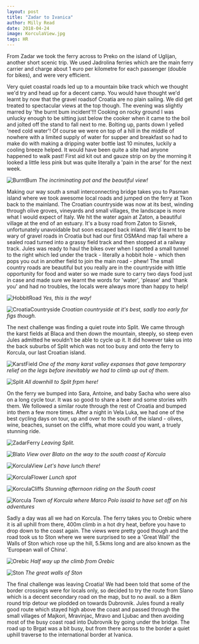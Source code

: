 ```yaml
---
layout: post
title: "Zadar to Ivanica"
author: Milly Read
date: 2018-04-24
image: KorculaView.jpg
tags: HR
---
```


From Zadar we took the ferry across to Preko on the island of Uglijan, another short scenic trip. We used Jadrolina ferries which are the main ferry carrier and charge about 1 euro per kilometre for each passenger (double for bikes), and were very efficient. 

Very quiet coastal roads led up to a mountain bike track which we thought we'd try and head up for a decent camp. You would have thought we'd learnt by now that the gravel roadsof Croatia are no plain sailing. We did get treated to spectacular views at the top though. The evening was slightly marred by 'the burnt bum incident'!!! Cooking on rocky ground I was unlucky enough to be sitting just below the cooker when it came to the boil and jolted off the stand to fall next to me. Bolting up, pants down I yelled 'need cold water'! Of course we were on top of a hill in the middle of nowhere with a limited supply of water for supper and breakfast so had to make do with making a dripping water bottle last 10 minutes, luckily a cooling breeze helped. It would have been quite a site had anyone happened to walk past! First aid kit out and gauze strip on by the morning it looked a little less pink but was quite literally a 'pain in the arse' for the next week. 

![BurntBum](assets/img/BurntBum.jpg) *The incriminating pot and the beautiful view!* 

Making our way south a small interconnecting bridge takes you to Pasman island where we took awesome local roads and jumped on the ferry at Tkon back to the mainland. The Croatian countryside was now at its best, winding through olive groves, vineyards and small villages, the landscape is more what I would expect of Italy. We hit the water again at Zaton, a beautiful village at the end of an estuary. It's a busy road from Zaton to Sisnek, unfortunately unavoidable but soon escaped back inland. We'd learnt to be wary of gravel roads in Croatia but had our first OSMAnd map fail where a sealed road turned into a grassy field track and then stopped at a railway track. Jules was ready to haul the bikes over when I spotted a small tunnel to the right which led under the track - literally a hobbit hole - which then pops you out in another field to join the main road - phew! The small country roads are beautiful but you really are in the countryside with little opportunity for food and water so we made sure to carry two days food just in case and made sure we learnt the words for 'water', 'please' and 'thank you' and had no troubles, the locals were always more than happy to help!  

![HobbitRoad](assets/img/HobbitRoad.jpg) *Yes, this is the way!* 

![CroatiaCountryside](assets/img/CroatiaCountryside.jpg) *Croatian countryside at it's best, sadly too early for figs though.* 

The next challenge was finding a quiet route into Split. We came through the karst fields at Blaca and then down the mountain, steeply, so steep even Jules admitted he wouldn't be able to cycle up it. It did however take us into the back suburbs of Split which was not too busy and onto the ferry to Korcula, our last Croatian island. 

![KarstField](assets/img/KarstField.jpg) *One of the many karst valley expanses that gave temporary relief on the legs before inevitably we had to climb up out of them.* 

![Split](assets/img/Split.jpg) *All downhill to Split frpm here!* 

On the ferry we bumped into Sara, Antoine, and baby Sacha who were also on a long cycle tour. It was so good to share a beer and some stories with them. We followed a similar route through the rest of Croatia and bumped into them a few more times. After a night in Vela Luka, we had one of the best cycling days on tour, up and over to the south of the island - olives, wine, beaches, sunset on the cliffs, what more could you want, a truely stunning ride.

![ZadarFerry](assets/img/ZadarFerry.JPG) *Leaving Split.*  

![Blato](assets/img/Blato.jpg) *View over Blato on the way to the south coast of Korcula*

![KorculaView](assets/img/KorculaView.jpg) *Let's have lunch there!* 

![KorculaFlower](assets/img/KorculaFlower.jpg) *Lunch spot* 

![KorculaCliffs](assets/img/KorculaCliffs.jpg) *Stunning afternoon riding on the South coast* 

![Korcula](assets/img/Korcula.jpg) *Town of Korcula where Marco Polo issaid to have set off on his adventures*

Sadly a day was all we had on Korcula. The ferry takes you to Orebic where it is all uphill from there, 400m climb in a hot dry heat, before you have to drop down to the coast again. The views were pretty good though and the road took us to Ston where we were surprised to see a 'Great Wall' the Walls of Ston which rose up the hill, 5.5kms long and are also known as the 'European wall of China'.

![Orebic](assets/img/Orebic.jpg) *Half way up the climb from Orebic* 

![Ston](assets/img/Ston.jpg) *The great walls of Ston* 

The final challenge was leaving Croatia! We had been told that some of the border crossings were for locals only, so decided to try the route from Slano which is a decent secondary road on the map, but to no avail. so a 8km round trip detour we plodded on towards Dubrovnik. Jules found a really good route which stayed high above the coast and passed through the small villages of Majkori, Mravinjac, Mravo and Ljubac and then avoiding most of the busy coast road into Dubrovnik by going under the bridge. The road up to Brgat was a bit busy, but from there across to the border a quiet uphill traverse to the international border at Ivanica.




